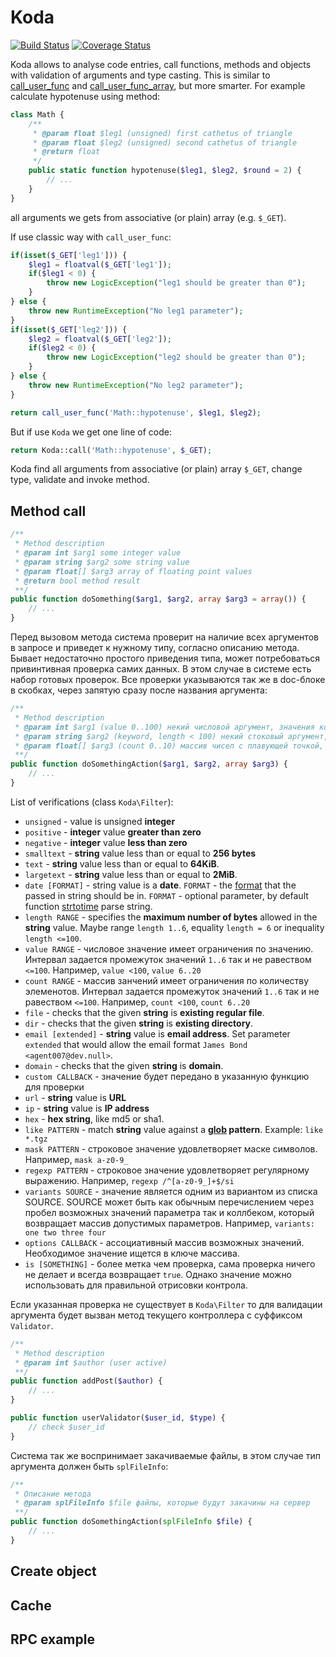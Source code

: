 Koda
====

[![Build Status](https://travis-ci.org/bzick/koda.svg)](https://travis-ci.org/bzick/koda) [![Coverage Status](https://coveralls.io/repos/github/bzick/koda/badge.svg?branch=master)](https://coveralls.io/github/bzick/koda?branch=master)

Koda allows to analyse code entries, call functions, methods and objects with validation of arguments and type casting.
This is similar to [call_user_func](http://php.net/call_user_func) and [call_user_func_array](http://php.net/call_user_func_array), but more smarter.
For example calculate hypotenuse using method:

```php
class Math {
	/**
	 * @param float $leg1 (unsigned) first cathetus of triangle
	 * @param float $leg2 (unsigned) second cathetus of triangle
	 * @return float
	 */
    public static function hypotenuse($leg1, $leg2, $round = 2) {
        // ...
    }
}
```
all arguments we gets from associative (or plain) array (e.g. `$_GET`).

If use classic way with `call_user_func`:

```php
if(isset($_GET['leg1'])) {
    $leg1 = floatval($_GET['leg1']);
    if($leg1 < 0) {
        throw new LogicException("leg1 should be greater than 0");
    }
} else {
    throw new RuntimeException("No leg1 parameter");
}
if(isset($_GET['leg2'])) {
    $leg2 = floatval($_GET['leg2']);
    if($leg2 < 0) {
        throw new LogicException("leg2 should be greater than 0");
    }
} else {
    throw new RuntimeException("No leg2 parameter");
}

return call_user_func('Math::hypotenuse', $leg1, $leg2);
```

But if use `Koda` we get one line of code:

```php
return Koda::call('Math::hypotenuse', $_GET);
```

Koda find all arguments from associative (or plain) array `$_GET`, change type, validate and invoke method.

## Method call


```php
/**
 * Method description
 * @param int $arg1 some integer value
 * @param string $arg2 some string value
 * @param float[] $arg3 array of floating point values
 * @return bool method result
 **/
public function doSomething($arg1, $arg2, array $arg3 = array()) {
    // ...
}
```

Перед вызовом метода система проверит на наличие всех аргументов в запросе и приведет к нужному типу, согласно описанию метода.
Бывает недостаточно простого приведения типа, может потребоваться привинтивная проверка самих данных.
В этом случае в системе есть набор готовых проверок. Все проверки указываются так же в doc-блоке в скобках, через запятую сразу после названия аргумента:

```php
/**
 * Method description
 * @param int $arg1 (value 0..100) некий числовой аргумент, значения которого находится между 0 и 100 включительно
 * @param string $arg2 (keyword, length < 100) некий стоковый аргумент, длина которого меньше 100 символов и состоит из `a-z0-9-_`
 * @param float[] $arg3 (count 0..10) массив чисел с плавующей точкой, массив может содержать от 0 до 10 элементов
 **/
public function doSomethingAction($arg1, $arg2, array $arg3) {
    // ...
}
```

List of verifications (class `Koda\Filter`):

* `unsigned` - value is unsigned __integer__
* `positive` - __integer__ value __greater than zero__
* `negative` -  __integer__ value __less than zero__
* `smalltext` - __string__ value less than or equal to __256 bytes__
* `text` - __string__ value less than or equal to __64KiB__.
* `largetext` - __string__ value less than or equal to __2MiB__.
* `date [FORMAT]` - string value is a __date__. `FORMAT` - the [format](http://php.net/manual/datetime.createfromformat.php#refsect1-datetime.createfromformat-parameters) that the passed in string should be in. `FORMAT` - optional parameter, by default function [strtotime](http://docs.php.net/strtotime) parse string.
* `length RANGE` - specifies the __maximum number of bytes__ allowed in the __string__ value. Maybe range `length 1..6`, equality `length = 6` or inequality `length <=100`.
* `value RANGE` - числовое значение имеет ограничения по значению. Интервал задается промежуток значений `1..6` так и не равеством `<=100`. Например, `value <100`, `value 6..20`
* `count RANGE` - массив занчений имеет ограничения по количеству элеменотов. Интервал задается промежуток значений `1..6` так и не равеством `<=100`. Например, `count <100`, `count 6..20`
* `file` - checks that the given __string__ is __existing regular file__.
* `dir` - checks that the given __string__ is __existing directory__.
* `email [extended]` - __string__ value is __email address__. Set parameter `extended` that would allow the email format `James Bond <agent007@dev.null>`.
* `domain` - checks that the given __string__ is __domain__.
* `custom CALLBACK` - значение будет передано в указанную функцию для проверки
* `url` -  __string__ value is __URL__
* `ip` - __string__ value is __IP address__
* `hex` - __hex string__, like md5 or sha1.
* `like PATTERN` - match __string__ value against a __[glob](https://en.wikipedia.org/wiki/Glob_%28programming%29) pattern__. Example: `like *.tgz`
* `mask PATTERN` - строковое значение удовлетворяет маске символов. Например, `mask a-z0-9_`
* `regexp PATTERN` - строковое значение удовлетворяет регулярному выражению. Например, `regexp /^[a-z0-9_]+$/si`
* `variants SOURCE` - значение является одним из вариантом из списка SOURCE. SOURCE может быть как обычным перечислением через пробел возможных значений параметра так и коллбеком, который возвращает массив допустимых параметров. Например, `variants: one two three four`
* `options CALLBACK` - ассоциативный массив возможных значений. Необходимое значение ищется в ключе массива.
* `is [SOMETHING]` - более метка чем проверка, сама проверка ничего не делает и всегда возвращает `true`. Однако значение можно использовать для правильной отрисовки контрола.

Если указанная проверка не существует в `Koda\Filter` то для валидации аргумента будет вызван метод текущего контроллера с суффиксом `Validator`.

```php
/**
 * Method description
 * @param int $author (user active)
 **/
public function addPost($author) {
    // ...
}

public function userValidator($user_id, $type) {
    // check $user_id
}
```

Система так же воспринимает закачиваемые файлы, в этом случае тип аргумента должен быть `splFileInfo`:

```php
/**
 * Описание метода
 * @param splFileInfo $file файлы, которые будут закачины на сервер
 **/
public function doSomethingAction(splFileInfo $file) {
    // ...
}
```

## Create object

## Cache

## RPC example

